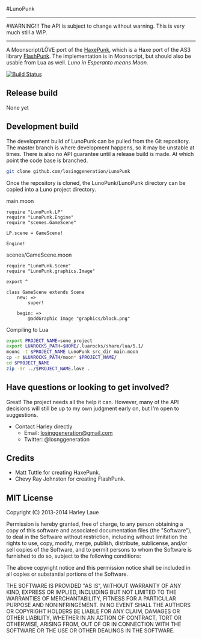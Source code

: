 #LunoPunk
***
#WARNING!!!
The API is subject to change without warning. This is very much still a WIP.

***
A Moonscript/LÖVE port of the [HaxePunk](http://haxepunk.com), which is a Haxe port of the AS3 library [FlashPunk](http://useflashpunk.net). The implementation is in Moonscript, but should also be usable from Lua as well.
*Luno in Esperanto means Moon.*

[![Build Status](https://travis-ci.org/losinggeneration/LunoPunk.png?branch=master)](https://travis-ci.org/losinggeneration/LunoPunk)

## Release build
None yet

## Development build
The development build of LunoPunk can be pulled from the Git repository. The master branch is where development happens, so it may be unstable at times. There is also no API guarantee until a release build is made. At which point the code base is branched.

```bash
git clone github.com/losinggeneration/LunoPunk
```
Once the repository is cloned, the LunoPunk/LunoPunk directory can be copied into a Luno project directory.

main.moon
```moonscript
require "LunoPunk.LP"
require "LunoPunk.Engine"
require "scenes.GameScene"

LP.scene = GameScene!

Engine!
```

scenes/GameScene.moon
```moonscript
require "LunoPunk.Scene"
require "LunoPunk.graphics.Image"

export ^

class GameScene extends Scene
	new: =>
		super!

	begin: =>
		@addGraphic Image "graphics/block.png"
```

Compiling to Lua
```bash
export PROJECT_NAME=some_project
export LUAROCKS_PATH=$HOME/.luarocks/share/lua/5.1/
moonc -t $PROJECT_NAME LunoPunk src_dir main.moon
cp -r $LUAROCKS_PATH/moon* $PROJECT_NAME/
cd $PROJECT_NAME
zip -9r ../$PROJECT_NAME.love .
```

## Have questions or looking to get involved?

Great! The project needs all the help it can. However, many of the API decisions will still be up to my own judgment early on, but I'm open to suggestions.

* Contact Harley directly
	* Email: losinggeneration@gmail.com
	* Twitter: @losnggeneration

## Credits

* Matt Tuttle for creating HaxePunk.
* Chevy Ray Johnston for creating FlashPunk.

## MIT License

Copyright (C) 2013-2014 Harley Laue

Permission is hereby granted, free of charge, to any person obtaining a copy of this software and associated documentation files (the "Software"), to deal in the Software without restriction, including without limitation the rights to use, copy, modify, merge, publish, distribute, sublicense, and/or sell copies of the Software, and to permit persons to whom the Software is furnished to do so, subject to the following conditions:

The above copyright notice and this permission notice shall be included in all copies or substantial portions of the Software.

THE SOFTWARE IS PROVIDED "AS IS", WITHOUT WARRANTY OF ANY KIND, EXPRESS OR IMPLIED, INCLUDING BUT NOT LIMITED TO THE WARRANTIES OF MERCHANTABILITY, FITNESS FOR A PARTICULAR PURPOSE AND NONINFRINGEMENT. IN NO EVENT SHALL THE AUTHORS OR COPYRIGHT HOLDERS BE LIABLE FOR ANY CLAIM, DAMAGES OR OTHER LIABILITY, WHETHER IN AN ACTION OF CONTRACT, TORT OR OTHERWISE, ARISING FROM, OUT OF OR IN CONNECTION WITH THE SOFTWARE OR THE USE OR OTHER DEALINGS IN THE SOFTWARE.
